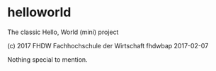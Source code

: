 # helloworld
The classic Hello, World (mini) project

(c) 2017 FHDW Fachhochschule der Wirtschaft
fhdwbap 2017-02-07

Nothing special to mention.

